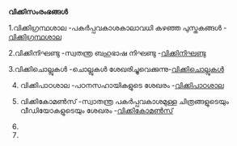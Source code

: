 **വിക്കിസംരംഭങ്ങൾ**

1.വിക്കിഗ്രന്ഥശാല -പകർപ്പവകാശകാലാവധി കഴഞ്ഞ പുസ്തകങ്ങൾ - [വിക്കിഗ്രന്ഥശാല](https://ml.wikisource.org/)

2.വിക്കിനിഘണ്ടു -സ്വതന്ത്ര ബഹുഭാഷ നിഘണ്ടു -[വിക്കിനിഘണ്ടു ](https://ml.wiktionary.org/)

3.വിക്കിചൊല്ലുകൾ -ചൊല്ലുകൾ ശേഖരിച്ചുവെക്കുന്നു-[വിക്കിചൊല്ലുകൾ](https://ml.wiktionary.org/)

4. വിക്കിപാഠശാല -പഠനസഹായികളുടെ ശേഖരം -[വിക്കിപാഠശാല](https://ml.wiktionary.org/)

5. വിക്കികോമൺസ് -സ്വാതന്ത്ര പകർപ്പവകാശമുള്ള ചിത്രങ്ങളുടെയും വീഡിയോകളുടെയും ശേഖരം -[വിക്കികോമൺസ്](https://ml.wiktionary.org/)
6. 
7.
